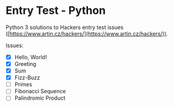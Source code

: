 # Entry Test - Python

Python 3 solutions to Hackers entry test issues
([https://www.artin.cz/hackers/](https://www.artin.cz/hackers/)).

Issues:

- [x] Hello, World!
- [x] Greeting
- [x] Sum
- [x] Fizz-Buzz
- [ ] Primes
- [ ] Fibonacci Sequence
- [ ] Palindromic Product
